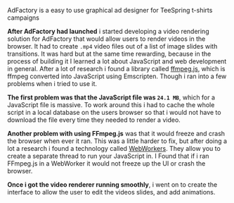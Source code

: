 AdFactory is a easy to use graphical ad designer for TeeSpring t-shirts campaigns

**After AdFactory had launched** i started developing a video rendering solution for AdFactory that would allow users to render videos in the browser.
It had to create `.mp4` video files out of a list of image slides with transitions.
It was hard but at the same time rewarding, because in the process of building it I learned a lot about JavaScript and web development in general.
After a lot of research i found a library called [ffmpeg.js](https://github.com/bgrins/videoconverter.js), which is ffmpeg converted into JavaScript using Emscripten.
Though i ran into a few problems when i tried to use it.

**The first problem was that the JavaScript file was `24.1 MB`**, which for a JavaScript file is massive.
To work around this i had to cache the whole script in a local database on the users browser so that i would not have to download the file every time they needed to render a video.

**Another problem with using FFmpeg.js** was that it would freeze and crash the browser when ever it ran.
This was a little harder to fix, but after doing a lot a research i found a technology called [WebWorkers](https://developer.mozilla.org/en-US/docs/Web/API/Web_Workers_API/Using_web_workers).
They allow you to create a separate thread to run your JavaScript in.
I Found that if i ran FFmpeg.js in a WebWorker it would not freeze up the UI or crash the browser.

**Once i got the video renderer running smoothly**, i went on to create the interface to allow the user to edit the videos slides, and add animations.
